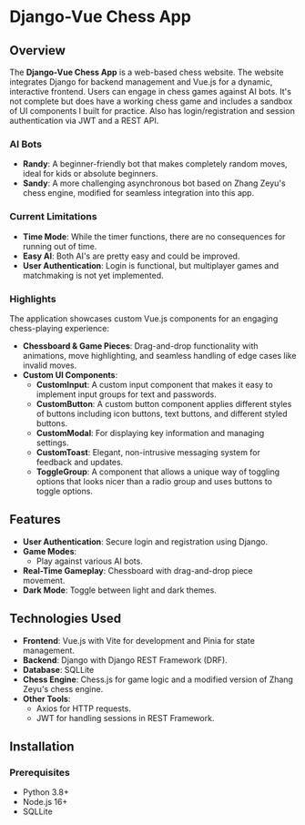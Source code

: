 # Django-Vue Chess App

## Overview
The **Django-Vue Chess App** is a web-based chess website. The website integrates Django for 
backend management and Vue.js for a dynamic, interactive frontend. Users can engage in chess 
games against AI bots. It's not complete but does have a working chess game and includes
a sandbox of UI components I built for practice. Also has login/registration and session 
authentication via JWT and a REST API.

### AI Bots
- **Randy**: A beginner-friendly bot that makes completely random moves, ideal for kids or absolute 
beginners.
- **Sandy**: A more challenging asynchronous bot based on Zhang Zeyu's chess engine, modified for 
seamless integration into this app.

### Current Limitations
- **Time Mode**: While the timer functions, there are no consequences for running out of time.
- **Easy AI**: Both AI's are pretty easy and could be improved.
- **User Authentication**: Login is functional, but multiplayer games and matchmaking is not yet
 implemented.

### Highlights
The application showcases custom Vue.js components for an engaging chess-playing experience:
- **Chessboard & Game Pieces**: Drag-and-drop functionality with animations, move highlighting, and 
seamless handling of edge cases like invalid moves.
- **Custom UI Components**:
  - **CustomInput**: A custom input component that makes it easy to implement input groups for text
and passwords.
  - **CustomButton**: A custom button component applies different styles of buttons including icon
buttons, text buttons, and different styled buttons.
  - **CustomModal**: For displaying key information and managing settings.
  - **CustomToast**: Elegant, non-intrusive messaging system for feedback and updates.
  - **ToggleGroup**: A component that allows a unique way of toggling options that looks nicer than
a radio group and uses buttons to toggle options. 

## Features
- **User Authentication**: Secure login and registration using Django.
- **Game Modes**:
  - Play against various AI bots.
- **Real-Time Gameplay**: Chessboard with drag-and-drop piece movement.
- **Dark Mode**: Toggle between light and dark themes.

## Technologies Used
- **Frontend**: Vue.js with Vite for development and Pinia for state management.
- **Backend**: Django with Django REST Framework (DRF).
- **Database**: SQLLite
- **Chess Engine**: Chess.js for game logic and a modified version of Zhang Zeyu's chess engine.
- **Other Tools**:
  - Axios for HTTP requests.
  - JWT for handling sessions in REST Framework.

## Installation
### Prerequisites
- Python 3.8+
- Node.js 16+
- SQLLite
